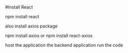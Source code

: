 

#Install React

npm install react

also install axios package

npm install axios or npm install react-axios

host the application the backend application run the code 

